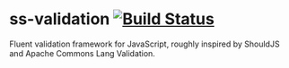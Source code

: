 # ss-validation [![Build Status](https://travis-ci.org/SlothLabs/ss-validation.svg?branch=master)](https://travis-ci.org/SlothLabs/ss-validation)
Fluent validation framework for JavaScript, roughly inspired by ShouldJS and Apache Commons Lang Validation.
